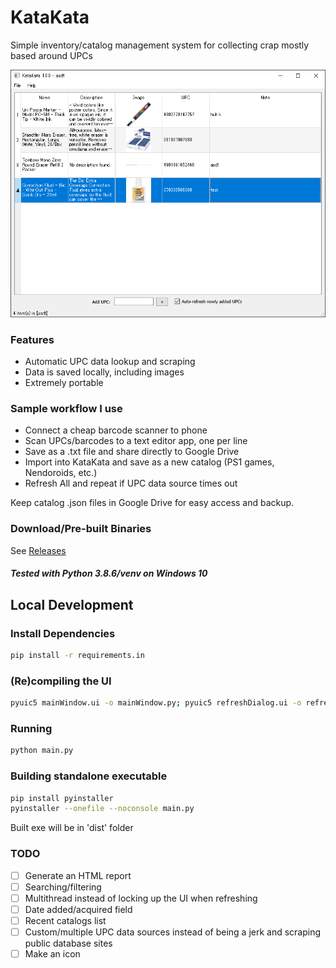 # KataKata
Simple inventory/catalog management system for collecting crap mostly based around UPCs

![KataKata screenshot](/readme-img/screenshot-1.0.0.png)

### Features
- Automatic UPC data lookup and scraping
- Data is saved locally, including images
- Extremely portable

### Sample workflow I use
- Connect a cheap barcode scanner to phone
- Scan UPCs/barcodes to a text editor app, one per line
- Save as a .txt file and share directly to Google Drive
- Import into KataKata and save as a new catalog (PS1 games, Nendoroids, etc.)
- Refresh All and repeat if UPC data source times out

Keep catalog .json files in Google Drive for easy access and backup.

### Download/Pre-built Binaries
See [Releases](https://github.com/Gunbard/KataKata/releases)

##### Tested with Python 3.8.6/venv on Windows 10

## Local Development

### Install Dependencies
```sh
pip install -r requirements.in
```

### (Re)compiling the UI
```sh
pyuic5 mainWindow.ui -o mainWindow.py; pyuic5 refreshDialog.ui -o refreshDialog.py
```

### Running
```sh
python main.py
```

### Building standalone executable
```sh
pip install pyinstaller
pyinstaller --onefile --noconsole main.py
```

Built exe will be in 'dist' folder

### TODO
- [ ] Generate an HTML report
- [ ] Searching/filtering
- [ ] Multithread instead of locking up the UI when refreshing
- [ ] Date added/acquired field
- [ ] Recent catalogs list
- [ ] Custom/multiple UPC data sources instead of being a jerk and scraping public database sites
- [ ] Make an icon
